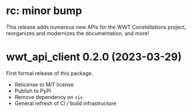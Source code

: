 # rc: minor bump
  
This release adds numerous new APIs for the WWT Constellations project,
reorganizes and modernizes the documentation, and more!


# wwt_api_client 0.2.0 (2023-03-29)

First formal release of this package.

- Relicense to MIT license
- Publish to PyPI
- Remove dependency on `six`
- General refresh of CI / build infrastructure
